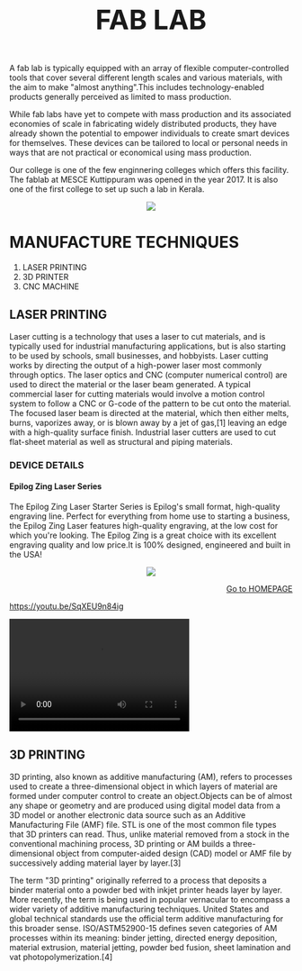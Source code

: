 <font size="+5">
<p align= "center">
  <b> FAB LAB </b>
  </p></font>
  
  A fab lab is typically equipped with an array of flexible computer-controlled tools that cover several different length scales and various materials, with the aim to make "almost anything".This includes technology-enabled products generally perceived as limited to mass production.

While fab labs have yet to compete with mass production and its associated economies of scale in fabricating widely distributed products, they have already shown the potential to empower individuals to create smart devices for themselves. These devices can be tailored to local or personal needs in ways that are not practical or economical using mass production.

Our college is one of the few enginnering colleges which offers this facility. The fablab at MESCE Kuttippuram was opened in the year 2017. It is also one of the first college to set up such a lab in Kerala.

<p align= "center">
  <img src="http://www.anuragchugh.com/_/rsrc/1467891596424/logos/fabfoundationindialogo.png">
</p> 

# MANUFACTURE TECHNIQUES
1. LASER PRINTING
2. 3D PRINTER 
3. CNC MACHINE

## LASER PRINTING
Laser cutting is a technology that uses a laser to cut materials, and is typically used for industrial manufacturing applications, but is also starting to be used by schools, small businesses, and hobbyists. Laser cutting works by directing the output of a high-power laser most commonly through optics. The laser optics and CNC (computer numerical control) are used to direct the material or the laser beam generated. A typical commercial laser for cutting materials would involve a motion control system to follow a CNC or G-code of the pattern to be cut onto the material. The focused laser beam is directed at the material, which then either melts, burns, vaporizes away, or is blown away by a jet of gas,[1] leaving an edge with a high-quality surface finish. Industrial laser cutters are used to cut flat-sheet material as well as structural and piping materials.
### DEVICE DETAILS
#### Epilog Zing Laser Series
The Epilog Zing Laser Starter Series is Epilog's small format, high-quality engraving line. Perfect for everything from home use to starting a business, the Epilog Zing Laser features high-quality engraving, at the low cost for which you're looking. The Epilog Zing is a great choice with its excellent engraving quality and low price.It is 100% designed, engineered and built in the USA!
<p align= "center">
  <img src="https://encrypted-tbn0.gstatic.com/images?q=tbn:ANd9GcSkmYTbB-6AIqShJ98JyQQ0cjJ6it1VbcqAtbRZA00dyair5k7u">
</p>

[<p align= "right">Go to HOMEPAGE </p>](https://arjunhari2704.github.io/) https://youtu.be/SqXEU9n84ig

<video src="video_2017-08-13_20-26-41.mp4" width="320" height="200" controls preload></video>
## 3D PRINTING
3D printing, also known as additive manufacturing (AM), refers to processes used to create a three-dimensional object in which layers of material are formed under computer control to create an object.Objects can be of almost any shape or geometry and are produced using digital model data from a 3D model or another electronic data source such as an Additive Manufacturing File (AMF) file. STL is one of the most common file types that 3D printers can read. Thus, unlike material removed from a stock in the conventional machining process, 3D printing or AM builds a three-dimensional object from computer-aided design (CAD) model or AMF file by successively adding material layer by layer.[3]

The term "3D printing" originally referred to a process that deposits a binder material onto a powder bed with inkjet printer heads layer by layer. More recently, the term is being used in popular vernacular to encompass a wider variety of additive manufacturing techniques. United States and global technical standards use the official term additive manufacturing for this broader sense. ISO/ASTM52900-15 defines seven categories of AM processes within its meaning: binder jetting, directed energy deposition, material extrusion, material jetting, powder bed fusion, sheet lamination and vat photopolymerization.[4]
